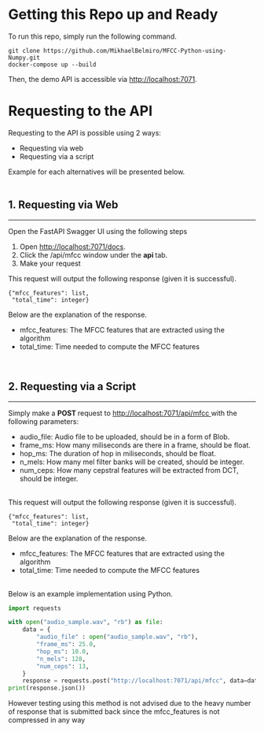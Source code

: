 <h1>Getting this Repo up and Ready</h1>
To run this repo, simply run the following command.

```
git clone https://github.com/MikhaelBelmiro/MFCC-Python-using-Numpy.git
docker-compose up --build
```
Then, the demo API is accessible via <a href="http://localhost:7071">http://localhost:7071</a>.

<h1>Requesting to the API </h1>
Requesting to the API is possible using 2 ways:
<ul>
    <li> Requesting via web
    <li> Requesting via a script
</ul>
Example for each alternatives will be presented below. <br><br>

<h2> 1. Requesting via Web </h2> <hr> </hr>
Open the FastAPI Swagger UI using the following steps
<ol>
    <li> Open <a href="http://localhost:7071/docs">http://localhost:7071/docs</a>.
    <li> Click the /api/mfcc window under the <b> api </b> tab.
    <li> Make your request
</ol>

This request will output the following response (given it is successful).

```
{"mfcc_features": list,
 "total_time": integer}
```
Below are the explanation of the response.
<ul>
    <li> mfcc_features: The MFCC features that are extracted using the algorithm
    <li> total_time: Time needed to compute the MFCC features
</ul> <br>

<h2> 2. Requesting via a Script </h2> <hr> </hr>
Simply make a <b> POST </b> request to <a href="http://localhost:7071/api/mfcc"> http://localhost:7071/api/mfcc </a> with the following parameters:
<ul>
    <li> audio_file: Audio file to be uploaded, should be in a form of Blob.
    <li> frame_ms: How many miliseconds are there in a frame, should be float.
    <li> hop_ms: The duration of hop in miliseconds, should be float.
    <li> n_mels: How many mel filter banks will be created, should be integer.
    <li> num_ceps: How many cepstral features will be extracted from DCT, should be integer.
</ul> 
<br>
This request will output the following response (given it is successful).

```
{"mfcc_features": list,
 "total_time": integer}
```
Below are the explanation of the response.
<ul>
    <li> mfcc_features: The MFCC features that are extracted using the algorithm
    <li> total_time: Time needed to compute the MFCC features
</ul> <br>
Below is an example implementation using Python.

```python
import requests

with open("audio_sample.wav", "rb") as file:
    data = {
        "audio_file" : open("audio_sample.wav", "rb"),
        "frame_ms": 25.0,
        "hop_ms": 10.0,
        "n_mels": 128,
        "num_ceps": 13,
    }
    response = requests.post("http://localhost:7071/api/mfcc", data=data)
print(response.json())
```
However testing using this method is not advised due to the heavy number of response that is submitted back since the mfcc_features is not compressed in any way 